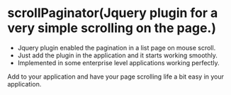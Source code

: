 # scrollPaginator(Jquery plugin for a very simple scrolling on the page.)

* Jquery plugin enabled the pagination in a list page on mouse scroll.
* Just add the plugin in the application and it starts working smoothly.
* Implemented in some enterprise level applications working perfectly.

Add to your application and have your page scrolling life a bit easy in your application.
